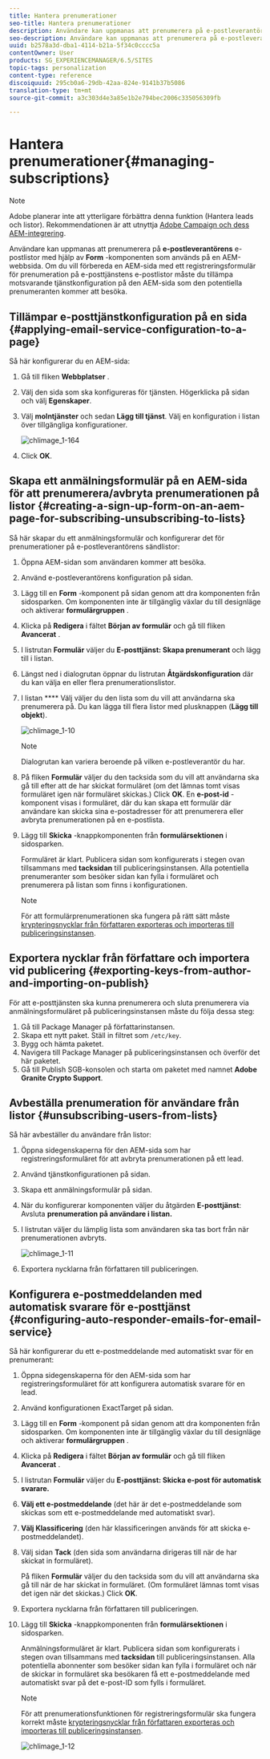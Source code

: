 ```yaml
---
title: Hantera prenumerationer
seo-title: Hantera prenumerationer
description: Användare kan uppmanas att prenumerera på e-postleverantörens e-postlistor med hjälp av formulärkomponenten som används på en AEM-webbsida. Om du vill förbereda en AEM-sida med ett registreringsformulär för prenumeration på e-posttjänstens e-postlistor måste du tillämpa motsvarande tjänstkonfiguration på den AEM-sida som den potentiella prenumeranten kommer att besöka.
seo-description: Användare kan uppmanas att prenumerera på e-postleverantörens e-postlistor med hjälp av formulärkomponenten som används på en AEM-webbsida. Om du vill förbereda en AEM-sida med ett registreringsformulär för prenumeration på e-posttjänstens e-postlistor måste du tillämpa motsvarande tjänstkonfiguration på den AEM-sida som den potentiella prenumeranten kommer att besöka.
uuid: b2578a3d-dba1-4114-b21a-5f34c0cccc5a
contentOwner: User
products: SG_EXPERIENCEMANAGER/6.5/SITES
topic-tags: personalization
content-type: reference
discoiquuid: 295cb0a6-29db-42aa-824e-9141b37b5086
translation-type: tm+mt
source-git-commit: a3c303d4e3a85e1b2e794bec2006c335056309fb

---
```



# Hantera prenumerationer{#managing-subscriptions}

>[!NOTE]
>
>Adobe planerar inte att ytterligare förbättra denna funktion (Hantera leads och listor).
>Rekommendationen är att utnyttja [Adobe Campaign och dess AEM-integrering](/help/sites-administering/campaign.md).

Användare kan uppmanas att prenumerera på **e-postleverantörens** e-postlistor med hjälp av **Form** -komponenten som används på en AEM-webbsida. Om du vill förbereda en AEM-sida med ett registreringsformulär för prenumeration på e-posttjänstens e-postlistor måste du tillämpa motsvarande tjänstkonfiguration på den AEM-sida som den potentiella prenumeranten kommer att besöka.

## Tillämpar e-posttjänstkonfiguration på en sida {#applying-email-service-configuration-to-a-page}

Så här konfigurerar du en AEM-sida:

1. Gå till fliken **Webbplatser** .
1. Välj den sida som ska konfigureras för tjänsten. Högerklicka på sidan och välj **Egenskaper**.

1. Välj **molntjänster** och sedan **Lägg till tjänst**. Välj en konfiguration i listan över tillgängliga konfigurationer.

   ![chlimage_1-164](assets/chlimage_1-164.png)

1. Click **OK**.

## Skapa ett anmälningsformulär på en AEM-sida för att prenumerera/avbryta prenumerationen på listor {#creating-a-sign-up-form-on-an-aem-page-for-subscribing-unsubscribing-to-lists}

Så här skapar du ett anmälningsformulär och konfigurerar det för prenumerationer på e-postleverantörens sändlistor:

1. Öppna AEM-sidan som användaren kommer att besöka.
1. Använd e-postleverantörens konfiguration på sidan.

1. Lägg till en **Form** -komponent på sidan genom att dra komponenten från sidosparken. Om komponenten inte är tillgänglig växlar du till designläge och aktiverar **formulärgruppen** .
1. Klicka på **Redigera** i fältet **Början av formulär** och gå till fliken **Avancerat** .
1. I listrutan **Formulär** väljer du **E-posttjänst: Skapa prenumerant** och lägg till i listan.
1. Längst ned i dialogrutan öppnar du listrutan **Åtgärdskonfiguration** där du kan välja en eller flera prenumerationslistor.
1. I listan **** Välj väljer du den lista som du vill att användarna ska prenumerera på. Du kan lägga till flera listor med plusknappen (**Lägg till objekt**).

   ![chlimage_1-10](assets/chlimage_1-10.jpeg)

   >[!NOTE]
   >
   >Dialogrutan kan variera beroende på vilken e-postleverantör du har.

1. På fliken **Formulär** väljer du den tacksida som du vill att användarna ska gå till efter att de har skickat formuläret (om det lämnas tomt visas formuläret igen när formuläret skickas.) Click **OK**. En **e-post-id** -komponent visas i formuläret, där du kan skapa ett formulär där användare kan skicka sina e-postadresser för att prenumerera eller avbryta prenumerationen på en e-postlista.
1. Lägg till **Skicka** -knappkomponenten från **formulärsektionen** i sidosparken.

   Formuläret är klart. Publicera sidan som konfigurerats i stegen ovan tillsammans med **tacksidan** till publiceringsinstansen. Alla potentiella prenumeranter som besöker sidan kan fylla i formuläret och prenumerera på listan som finns i konfigurationen.

   >[!NOTE]
   >
   >För att formulärprenumerationen ska fungera på rätt sätt måste [krypteringsnycklar från författaren exporteras och importeras till publiceringsinstansen](#exporting-keys-from-author-and-importing-on-publish).

## Exportera nycklar från författare och importera vid publicering {#exporting-keys-from-author-and-importing-on-publish}

För att e-posttjänsten ska kunna prenumerera och sluta prenumerera via anmälningsformuläret på publiceringsinstansen måste du följa dessa steg:

1. Gå till Package Manager på författarinstansen.
1. Skapa ett nytt paket. Ställ in filtret som `/etc/key`.
1. Bygg och hämta paketet.
1. Navigera till Package Manager på publiceringsinstansen och överför det här paketet.
1. Gå till Publish SGB-konsolen och starta om paketet med namnet **Adobe Granite Crypto Support**.

## Avbeställa prenumeration för användare från listor {#unsubscribing-users-from-lists}

Så här avbeställer du användare från listor:

1. Öppna sidegenskaperna för den AEM-sida som har registreringsformuläret för att avbryta prenumerationen på ett lead.
1. Använd tjänstkonfigurationen på sidan.
1. Skapa ett anmälningsformulär på sidan.
1. När du konfigurerar komponenten väljer du åtgärden **E-posttjänst**: Avsluta **prenumeration på användare i listan.**
1. I listrutan väljer du lämplig lista som användaren ska tas bort från när prenumerationen avbryts.

   ![chlimage_1-11](assets/chlimage_1-11.jpeg)

1. Exportera nycklarna från författaren till publiceringen.

## Konfigurera e-postmeddelanden med automatisk svarare för e-posttjänst {#configuring-auto-responder-emails-for-email-service}

Så här konfigurerar du ett e-postmeddelande med automatiskt svar för en prenumerant:

1. Öppna sidegenskaperna för den AEM-sida som har registreringsformuläret för att konfigurera automatisk svarare för en lead.
1. Använd konfigurationen ExactTarget på sidan.

1. Lägg till en **Form** -komponent på sidan genom att dra komponenten från sidosparken. Om komponenten inte är tillgänglig växlar du till designläge och aktiverar **formulärgruppen** .
1. Klicka på **Redigera** i fältet **Början av formulär** och gå till fliken **Avancerat** .
1. I listrutan **Formulär** väljer du **E-posttjänst: Skicka e-post för automatisk svarare.**
1. **Välj ett e-postmeddelande** (det här är det e-postmeddelande som skickas som ett e-postmeddelande med automatiskt svar).

1. **Välj Klassificering** (den här klassificeringen används för att skicka e-postmeddelandet).
1. Välj sidan **Tack** (den sida som användarna dirigeras till när de har skickat in formuläret).

   På fliken **Formulär** väljer du den tacksida som du vill att användarna ska gå till när de har skickat in formuläret. (Om formuläret lämnas tomt visas det igen när det skickas.) Click **OK**.

1. Exportera nycklarna från författaren till publiceringen.
1. Lägg till **Skicka** -knappkomponenten från **formulärsektionen** i sidosparken.

   Anmälningsformuläret är klart. Publicera sidan som konfigurerats i stegen ovan tillsammans med **tacksidan** till publiceringsinstansen. Alla potentiella abonnenter som besöker sidan kan fylla i formuläret och när de skickar in formuläret ska besökaren få ett e-postmeddelande med automatiskt svar på det e-post-ID som fylls i formuläret.

   >[!NOTE]
   >
   >För att prenumerationsfunktionen för registreringsformulär ska fungera korrekt måste [krypteringsnycklar från författaren exporteras och importeras till publiceringsinstansen](#exporting-keys-from-author-and-importing-on-publish).

   ![chlimage_1-12](assets/chlimage_1-12.jpeg)

